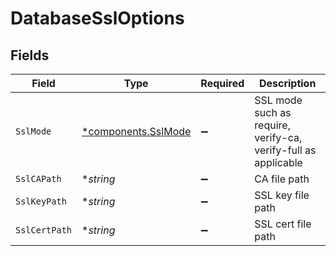 # DatabaseSslOptions


## Fields

| Field                                                          | Type                                                           | Required                                                       | Description                                                    |
| -------------------------------------------------------------- | -------------------------------------------------------------- | -------------------------------------------------------------- | -------------------------------------------------------------- |
| `SslMode`                                                      | [*components.SslMode](../../models/components/sslmode.md)      | :heavy_minus_sign:                                             | SSL mode such as require, verify-ca, verify-full as applicable |
| `SslCAPath`                                                    | **string*                                                      | :heavy_minus_sign:                                             | CA file path                                                   |
| `SslKeyPath`                                                   | **string*                                                      | :heavy_minus_sign:                                             | SSL key file path                                              |
| `SslCertPath`                                                  | **string*                                                      | :heavy_minus_sign:                                             | SSL cert file path                                             |